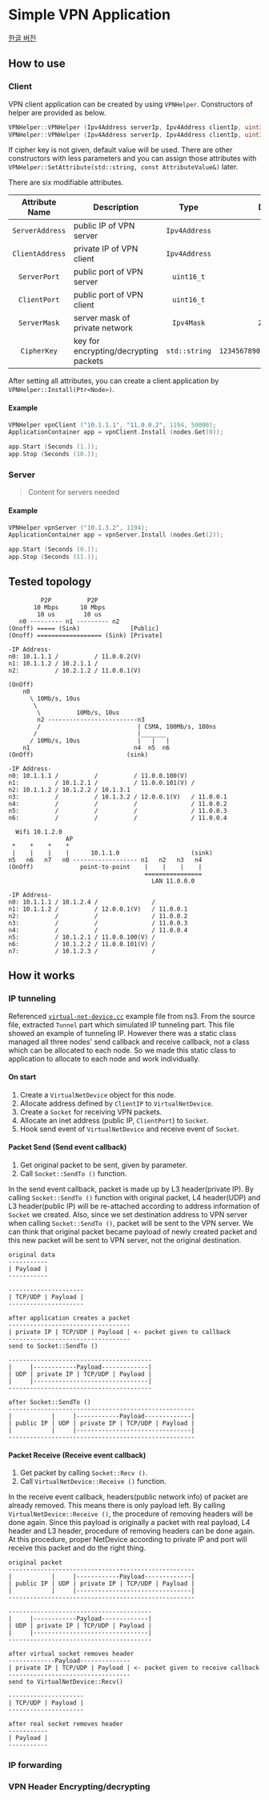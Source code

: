 # Simple VPN Application

[한글 버전](./README_ko.md)

## How to use

### Client

VPN client application can be created by using `VPNHelper`. Constructors of helper are provided as below.

```cpp
VPNHelper::VPNHelper (Ipv4Address serverIp, Ipv4Address clientIp, uint32_t serverPort, uint32_t clientPort, std::string cipherKey);
VPNHelper::VPNHelper (Ipv4Address serverIp, Ipv4Address clientIp, uint32_t serverPort, uint32_t clientPort);
```

If cipher key is not given, default value will be used. There are other constructors with less parameters and you can assign those attributes with `VPNHelper::SetAttribute(std::string, const AttributeValue&)` later.

There are six modifiable attributes.

|Attribute Name|Description|Type|Default Value|
|:-:|-|:-:|:-:|
|`ServerAddress`|public IP of VPN server|`Ipv4Address`||
|`ClientAddress`|private IP of VPN client|`Ipv4Address`||
|`ServerPort`|public port of VPN server|`uint16_t`|`1194`|
|`ClientPort`|public port of VPN client|`uint16_t`|`50000`|
|`ServerMask`|server mask of private network|`Ipv4Mask`|`255.255.255.0`|
|`CipherKey`|key for encrypting/decrypting packets|`std::string`|`12345678901234567890123456789012`|

After setting all attributes, you can create a client application by `VPNHelper::Install(Ptr<Node>)`.

#### Example

```cpp
VPNHelper vpnClient ("10.1.1.1", "11.0.0.2", 1194, 50000);
ApplicationContainer app = vpnClient.Install (nodes.Get(0));

app.Start (Seconds (1.));
app.Stop (Seconds (10.));
```

### Server

> Content for servers needed

#### Example

```cpp
VPNHelper vpnServer ("10.1.3.2", 1194);
ApplicationContainer app = vpnServer.Install (nodes.Get(2));

app.Start (Seconds (0.));
app.Stop (Seconds (11.));
```

## Tested topology

```
         P2P          P2P
       10 Mbps      10 Mbps
        10 us        10 us
   n0 --------- n1 --------- n2
(Onoff) ===== (Sink)              [Public]
(Onoff) ================== (Sink) [Private]

-IP Address-
n0: 10.1.1.1 /          / 11.0.0.2(V)
n1: 10.1.1.2 / 10.2.1.1 /
n2:          / 10.2.1.2 / 11.0.0.1(V)
```

```
(OnOff)
    n0
      \ 10Mb/s, 10us
       \
        \          10Mb/s, 10us
        n2 -------------------------n3
        /                           | CSMA, 100Mb/s, 100ns
       /                            |_______
      / 10Mb/s, 10us                |   |   |
    n1                             n4  n5  n6
(OnOff)                          (sink)

-IP Address-
n0: 10.1.1.1 /          /          / 11.0.0.100(V)
n1:          / 10.1.2.1 /          / 11.0.0.101(V) /
n2: 10.1.1.2 / 10.1.2.2 / 10.1.3.1
n3:          /          / 10.1.3.2 / 12.0.0.1(V)   / 11.0.0.1
n4:          /          /          /               / 11.0.0.2
n5:          /          /          /               / 11.0.0.3
n6:          /          /          /               / 11.0.0.4
```

```
  Wifi 10.1.2.0
                AP
 *    *    *    *
 |    |    |    |      10.1.1.0                    (sink)
n5   n6   n7   n0 ------------------ n1   n2   n3   n4
(OnOff)             point-to-point    |    |    |    |
                                      ================
                                        LAN 11.0.0.0

-IP Address-
n0: 10.1.1.1 / 10.1.2.4 /               /
n1: 10.1.1.2 /          / 12.0.0.1(V)   / 11.0.0.1
n2:          /          /               / 11.0.0.2
n3:          /          /               / 11.0.0.3
n4:          /          /               / 11.0.0.4
n5:          / 10.1.2.1 / 11.0.0.100(V) /
n6:          / 10.1.2.2 / 11.0.0.101(V) /
n7:          / 10.1.2.3 /               /
```

## How it works

### IP tunneling

Referenced [`virtual-net-device.cc`](https://www.nsnam.org/doxygen/examples_2virtual-net-device_8cc_source.html) example file from ns3. From the source file, extracted `Tunnel` part which simulated IP tunneling part. This file showed an example of tunneling IP. However there was a static class managed all three nodes' send callback and receive callback, not a class which can be allocated to each node. So we made this static class to application to allocate to each node and work individually.

#### On start

1. Create a `VirtualNetDevice` object for this node.
1. Allocate address defined by `ClientIP` to `VirtualNetDevice`.
1. Create a `Socket` for receiving VPN packets.
1. Allocate an inet address (public IP, `ClientPort`) to `Socket`.
1. Hook send event of `VirtualNetDevice` and receive event of `Socket`.

#### Packet Send (Send event callback)

1. Get original packet to be sent, given by parameter.
1. Call `Socket::SendTo ()` function.

In the send event callback, packet is made up by L3 header(private IP). By calling `Socket::SendTo ()` function with original packet, L4 header(UDP) and L3 header(public IP) will be re-attached according to address information of `Socket` we created. Also, since we set destination address to VPN server when calling `Socket::SendTo ()`, packet will be sent to the VPN server. We can think that original packet became payload of newly created packet and this new packet will be sent to VPN server, not the original destination.

```
original data
-----------
| Payload |
-----------

---------------------
| TCP/UDP | Payload |
---------------------

after application creates a packet
----------------------------------
| private IP | TCP/UDP | Payload | <- packet given to callback
----------------------------------
send to Socket::SendTo ()

----------------------------------------
|     |------------Payload-------------|
| UDP | private IP | TCP/UDP | Payload |
|     |--------------------------------|
----------------------------------------

after Socket::SendTo ()
----------------------------------------------------
|           |     |------------Payload-------------|
| public IP | UDP | private IP | TCP/UDP | Payload |
|           |     |--------------------------------|
----------------------------------------------------
```

#### Packet Receive (Receive event callback)

1. Get packet by calling `Socket::Recv ()`.
1. Call `VirtualNetDevice::Receive ()` function.

In the receive event callback, headers(public network info) of packet are already removed. This means there is only payload left. By calling `VirtualNetDevice::Receive ()`, the procedure of removing headers will be done again. Since this payload is originally a packet with real payload, L4 header and L3 header, procedure of removing headers can be done again. At this procedure, proper NetDevice according to private IP and port will receive this packet and do the right thing.

```
original packet
----------------------------------------------------
|           |     |------------Payload-------------|
| public IP | UDP | private IP | TCP/UDP | Payload |
|           |     |--------------------------------|
----------------------------------------------------

----------------------------------------
|     |------------Payload-------------|
| UDP | private IP | TCP/UDP | Payload |
|     |--------------------------------|
----------------------------------------

after virtual socket removes header
-------------Payload--------------
| private IP | TCP/UDP | Payload | <- packet given to receive callback
----------------------------------
send to VirtualNetDevice::Recv()

---------------------
| TCP/UDP | Payload |
---------------------

after real socket removes header
-----------
| Payload |
-----------
```

### IP forwarding

### VPN Header Encrypting/decrypting

